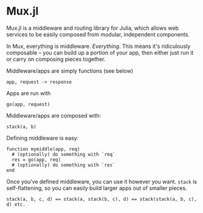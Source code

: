 # Mux.jl

Mux.jl is a middleware and routing library for Julia, which allows web
services to be easily composed from modular, independent components.

In Mux, everything is middleware. *Everything*. This means it's
ridiculously composable – you can build up a portion of your app, then
either just run it or carry on composing pieces together.

Middleware/apps are simply functions (see below)

    app, request -> response

Apps are run with

    go(app, request)

Middleware/apps are composed with:

    stack(a, b)

Defining middleware is easy:

    function mymiddle(app, req)
      # (optionally) do something with `req`
      res = go(app, req)
      # (optionally) do something with `res`
    end

Once you've defined middleware, you can use it however you want. `stack`
is self-flattening, so you can easily build larger apps out of smaller
pieces.

    stack(a, b, c, d) == stack(a, stack(b, c), d) == stack(stack(a, b, c), d) etc.

